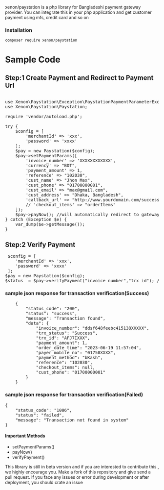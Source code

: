 xenon/paystation is a php library for Bangladeshi  payment gateway provider. You can integrate this in your php application and get customer payment using mfs, credit card and so on


### Installation

```
composer require xenon/paystation
```
# Sample Code
## Step:1  Create Payment and Redirect to Payment Url
<pre>

use Xenon\Paystation\Exception\PaystationPaymentParameterException;
use Xenon\Paystation\Paystation;

require 'vendor/autoload.php';

try {
    $config = [
        'merchantId' => 'xxx',
        'password' => 'xxxx'
    ];
    $pay = new Paystation($config);
    $pay->setPaymentParams([
        'invoice_number' => 'XXXXXXXXXXXX',
        'currency' => "BDT",
        'payment_amount' => 1,
        'reference' => "102030",
        'cust_name' => "Jhon Max",
        'cust_phone' => "01700000001",
        'cust_email' => "max@gmail.com",
        'cust_address' => "Dhaka, Bangladesh",
        'callback_url' => "http://www.yourdomain.com/success.php",
        // 'checkout_items' => "orderItems"
    ]);
    $pay->payNow(); //will automatically redirect to gateway payment page
} catch (Exception $e) {
    var_dump($e->getMessage());
}
</pre>

## Step:2 Verify Payment
<pre>
 $config = [
    'merchantId' => 'xxx',
    'password' => 'xxxx'
 ];
$pay = new Paystation($config);
$status  = $pay->verifyPayment("invoice_number","trx_id"); //this will retrieve response as json
</pre>

### sample json response for transaction verification(Success)
<pre>
    {
        "status_code": "200",
        "status": "success",
        "message": "Transaction found",
        "data": {
            "invoice_number": "ddsf648feebc415138XXXXX",
            "trx_status": "Success",
            "trx_id": "AFJ7IXXX",
            "payment_amount": 1,
            "order_date_time": "2023-06-19 11:57:04",
            "payer_mobile_no": "01750XXXX",
            "payment_method": "bKash",
            "reference": "102030",
            "checkout_items": null,
            "cust_phone": "01700000001"
        }
    }
</pre>

### sample json response for transaction verification(Failed)
<pre>
{
    "status_code": "1006",
    "status": "failed",
    "message": "Transaction not found in system"
}
</pre>


#### Important Methods
* setPaymentParams()
* payNow()
* verifyPayment()

This library is still in beta version and if you are interested to contribute this , we highly encourage you. Make a fork of this repository
and give send a pull request. If you face any issues or error during development or after deployment, you should crate an issue
